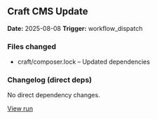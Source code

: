 ## Craft CMS Update

**Date:** 2025-08-08
**Trigger:** workflow_dispatch

### Files changed
- craft/composer.lock – Updated dependencies

### Changelog (direct deps)
No direct dependency changes.

[View run](https://github.com/timsteegmueller/craft-cms-updater/actions/runs/16831235157)

